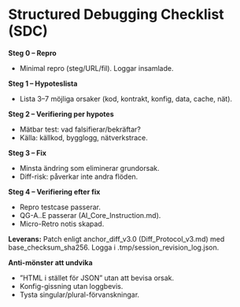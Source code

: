 # Structured Debugging Checklist (SDC)

**Steg 0 – Repro**
- Minimal repro (steg/URL/fil). Loggar insamlade.

**Steg 1 – Hypoteslista**
- Lista 3–7 möjliga orsaker (kod, kontrakt, konfig, data, cache, nät).

**Steg 2 – Verifiering per hypotes**
- Mätbar test: vad falsifierar/bekräftar?
- Källa: källkod, bygglogg, nätverkstrace.

**Steg 3 – Fix**
- Minsta ändring som eliminerar grundorsak.
- Diff-risk: påverkar inte andra flöden.

**Steg 4 – Verifiering efter fix**
- Repro testcase passerar.
- QG-A..E passerar (AI_Core_Instruction.md).
- Micro-Retro notis skapad.

**Leverans:** Patch enligt anchor_diff_v3.0 (Diff_Protocol_v3.md) med base_checksum_sha256. Logga i .tmp/session_revision_log.json.

**Anti-mönster att undvika**
- ”HTML i stället för JSON” utan att bevisa orsak.
- Konfig-gissning utan loggbevis.
- Tysta singular/plural-förvanskningar.
